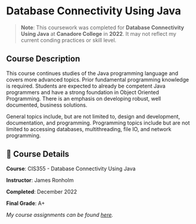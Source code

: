 # Database Connectivity Using Java
> **Note**: This coursework was completed for **Database Connectivity Using Java** at **Canadore College** in **2022**. It may not reflect my current conding practices or skill level.

## Course Description
This course continues studies of the Java programming language and covers more advanced topics. Prior fundamental programming knowledge is required. Students are expected to already be competent Java programmers and have a strong foundation in Object Oriented Programming. There is an emphasis on developing robust, well documented, business solutions. 

General topics include, but are not limited to, design and development, documentation, and programming. Programming topics include but are not limited to accessing databases, multithreading, file IO, and network programming.

## 📅 Course Details
**Course**: CIS355 - Database Connectivity Using Java

**Instructor**: James Ronholm

**Completed**: December 2022

**Final Grade**: A+

_My course assignments can be found [here](https://github.com/apaquette/Database-Connectivity-Using-Java-Assignments)._
